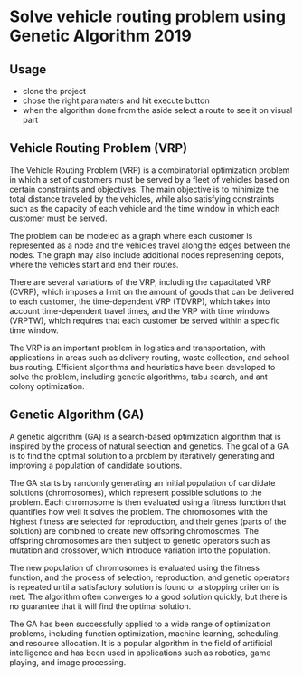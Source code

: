 
# Solve vehicle routing problem using Genetic Algorithm 2019

## Usage

* clone the project
* chose the right paramaters and hit execute button
* when the algorithm done  from the aside select a route to see it on visual part 

## Vehicle Routing Problem (VRP)

The Vehicle Routing Problem (VRP) is a combinatorial optimization problem in which a set of customers must be served by a fleet of vehicles based on certain constraints and objectives. The main objective is to minimize the total distance traveled by the vehicles, while also satisfying constraints such as the capacity of each vehicle and the time window in which each customer must be served.

The problem can be modeled as a graph where each customer is represented as a node and the vehicles travel along the edges between the nodes. The graph may also include additional nodes representing depots, where the vehicles start and end their routes.

There are several variations of the VRP, including the capacitated VRP (CVRP), which imposes a limit on the amount of goods that can be delivered to each customer, the time-dependent VRP (TDVRP), which takes into account time-dependent travel times, and the VRP with time windows (VRPTW), which requires that each customer be served within a specific time window.

The VRP is an important problem in logistics and transportation, with applications in areas such as delivery routing, waste collection, and school bus routing. Efficient algorithms and heuristics have been developed to solve the problem, including genetic algorithms, tabu search, and ant colony optimization.

##  Genetic Algorithm (GA)

A genetic algorithm (GA) is a search-based optimization algorithm that is inspired by the process of natural selection and genetics. The goal of a GA is to find the optimal solution to a problem by iteratively generating and improving a population of candidate solutions.

The GA starts by randomly generating an initial population of candidate solutions (chromosomes), which represent possible solutions to the problem. Each chromosome is then evaluated using a fitness function that quantifies how well it solves the problem. The chromosomes with the highest fitness are selected for reproduction, and their genes (parts of the solution) are combined to create new offspring chromosomes. The offspring chromosomes are then subject to genetic operators such as mutation and crossover, which introduce variation into the population.

The new population of chromosomes is evaluated using the fitness function, and the process of selection, reproduction, and genetic operators is repeated until a satisfactory solution is found or a stopping criterion is met. The algorithm often converges to a good solution quickly, but there is no guarantee that it will find the optimal solution.

The GA has been successfully applied to a wide range of optimization problems, including function optimization, machine learning, scheduling, and resource allocation. It is a popular algorithm in the field of artificial intelligence and has been used in applications such as robotics, game playing, and image processing.